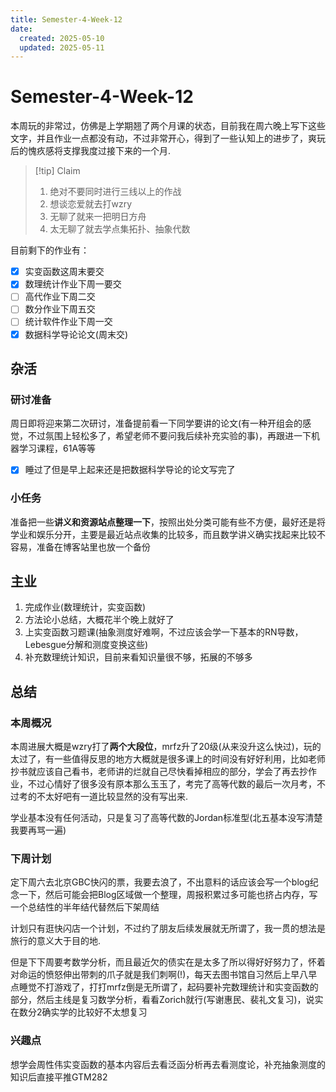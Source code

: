 ```yaml
---
title: Semester-4-Week-12
date: 
  created: 2025-05-10
  updated: 2025-05-11
---
```




# Semester-4-Week-12

本周玩的非常过，仿佛是上学期翘了两个月课的状态，目前我在周六晚上写下这些文字，并且作业一点都没有动，不过非常开心，得到了一些认知上的进步了，爽玩后的愧疚感将支撑我度过接下来的一个月.


> [!tip] Claim
> 1. 绝对不要同时进行三线以上的作战
> 2. 想谈恋爱就去打wzry
> 3. 无聊了就来一把明日方舟
> 4. 太无聊了就去学点集拓扑、抽象代数


目前剩下的作业有：

- [x] 实变函数这周末要交
- [x] 数理统计作业下周一要交
- [ ] 高代作业下周二交
- [ ] 数分作业下周五交
- [ ] 统计软件作业下周一交
- [x] 数据科学导论论文(周末交)

## 杂活

### 研讨准备

周日即将迎来第二次研讨，准备提前看一下同学要讲的论文(有一种开组会的感觉，不过氛围上轻松多了，希望老师不要问我后续补充实验的事)，再跟进一下机器学习课程，61A等等

- [x] 睡过了但是早上起来还是把数据科学导论的论文写完了 

### 小任务

准备把一些**讲义和资源站点整理一下**，按照出处分类可能有些不方便，最好还是将学业和娱乐分开，主要是最近站点收集的比较多，而且数学讲义确实找起来比较不容易，准备在博客站里也放一个备份


## 主业

1. 完成作业(数理统计，实变函数)
2. 方法论小总结，大概花半个晚上就好了
3. 上实变函数习题课(抽象测度好难啊，不过应该会学一下基本的RN导数，Lebesgue分解和测度变换这些)
4. 补充数理统计知识，目前来看知识量很不够，拓展的不够多

## 总结

### 本周概况

本周进展大概是wzry打了**两个大段位**，mrfz升了20级(从来没升这么快过)，玩的太过了，有一些值得反思的地方大概就是很多课上的时间没有好好利用，比如老师抄书就应该自己看书，老师讲的烂就自己尽快看掉相应的部分，学会了再去抄作业，不过心情好了很多没有原本那么玉玉了，考完了高等代数的最后一次月考，不过考的不太好吧有一道比较显然的没有写出来.

学业基本没有任何活动，只是复习了高等代数的Jordan标准型(北五基本没写清楚我要再骂一遍)


### 下周计划

定下周六去北京GBC快闪的票，我要去浪了，不出意料的话应该会写一个blog纪念一下，然后可能会把Blog区域做一个整理，周报积累过多可能也挤占内存，写一个总结性的半年结代替然后下架周结

计划只有逛快闪店一个计划，不过约了朋友后续发展就无所谓了，我一贯的想法是旅行的意义大于目的地.

但是下下周要考数学分析，而且最近欠的债实在是太多了所以得好好努力了，怀着对命运的愤怒伸出带刺的爪子就是我们刺啊(!)，每天去图书馆自习然后上早八早点睡觉不打游戏了，打打mrfz倒是无所谓了，起码要补完数理统计和实变函数的部分，然后主线是复习数学分析，看看Zorich就行(写谢惠民、裴礼文复习)，说实在数分2确实学的比较好不太想复习


### 兴趣点

想学会周性伟实变函数的基本内容后去看泛函分析再去看测度论，补充抽象测度的知识后直接平推GTM282
